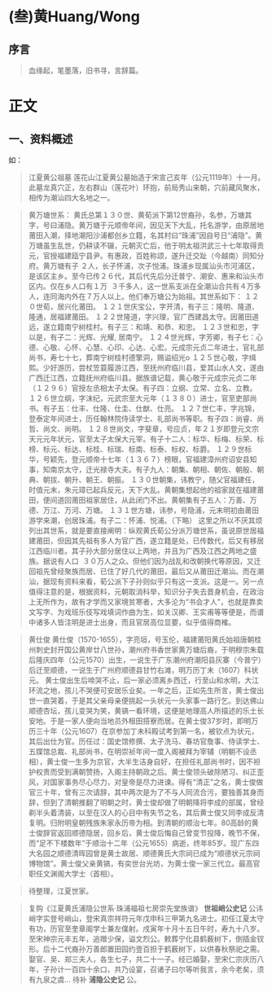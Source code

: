 # (叁)黄Huang/Wong

## **序言**
> 血缘起，笔墨落，旧书寻，言辞篇。



# 正文
## 一、资料概述
如：
> 江夏黄公祖墓
> 莲花山江夏黄公墓始造于宋宣己亥年（公元1119年）十一月。此墓龙真穴正，左右群山（莲花叶）环抱，前局秀山来朝，穴前藏风聚水，相传为潮汕四大名地之一。



> 黄万塘世系：
> 黄氏总第１３０世、黄荀派下第12世裔孙，名参，万塘其字，号曰浦隐。黄万塘于元顺帝年间，因见天下大乱，托名游学，由原居地莆田入潮，择地潮阳沙浦都创乡立籍，名其村曰“珠浦”因自号日“浦隐”。黄万塘虽生乱世，仍耕读不辍，元朝灭亡后，他于明太祖洪武三十七年取得贡元，官授福建瓯宁县尹。有惠政，百姓称颂，遂升迁交趾（今越南）同知分府。黄万塘有子 ２人，长子怀浦，次子悦浦。珠浦乡现属汕头市河浦区，是该区主乡。至今已传２６代，其后代先后分迁普宁、潮安、惠来和汕头市区内。仅在乡人口有１万  ３千多人，这一世系支派在全潮汕合共有４万多人，连同海内外在７万人以上。他们奉万塘公为始祖。其世系如下：
> １２０世荀，居兴化莆田。
> １２１世庆宝公，字开清，有子三：隆明、隆道、隆通，居福建莆田。
> １２２世隆道，字兴理，官广西建昌太守。因莆田道远，遂立籍南宁树桂村。有子三：和靖、和恭、和忠。
> １２３世和忠，字以是，有子二：光辉、光耀, 居南宁。
> １２４世光辉，字芳卿，有子七：心德、心敬、心怀、心慧、心印、心达、心宏。元成宗元贞二年进士，官礼部尚书，寿七十七，葬南宁树桂村德擎洞，赐谥绍光o
> １２５世心敬，字缉熙。少好游历，尝杖笠蓑履游江西，至抚州府临川县，爱其山水人文，遂由广西迁江西，立籍抚州府临川县。据族谱记载，黄心敬于元成宗元贞二年 （１２９６）官授左丞相太子太保。有子四：立纲、立常、立名、立教。
> １２６世立纲，字沫纪，元武宗至大元年（１３８０）进士，官至吏部尚书。有子五：仕丰、仕隆、仕圭、仕猷、仕亮。
> １２７世仁丰，字兆锦，登泰定年间进士，历任翰林院侍读学士、礼部尚书等职。有子四：尚睿、尚哲、尚文、尚明。
> １２８世尚文，字斐章，号应贞，年２１岁即登元文宗天元元年状元，官至太子太保大元宰。有子十二人：标华、标梅、标荣、标榜、标元、标达、标桂、标瑞、标南、标泰、标权、标爵。
> １２９世标华，号颖先，登元顺帝十七年（１３６７）榜眼，官福建漳州府诏安县知事，知南京太守，迁光禄寺大夫。有子九人：朝集、朝相、朝佐、朝殷、朝典、朝拔、朝升、朝王、朝振。
> １３０世朝集，讳教宁，随父官福建任，时值元末，朱元璋已起兵反元，天下大乱。黄朝集想起他的祖家就在福建莆田，便间道回莆田祖家居住，从此闭门不出。黄朝集有子五人：万善、万德、万江、万河、万塘。
> １３１世方塘，讳参，号隐浦，元末明初由莆田游学来潮，创居珠浦。有子二：怀浦、悦浦。（下略）
> 这里之所以不厌其烦列出其世系，就是要直接阐明：纵观黄氏荀公分派万塘世系，虽说原世居福建莆田，但因其先祖有多人为官广西，遂立籍是处，已传数代，后又有移居江西临川者。其子孙大部分居住以上两地，并且为广西及江西之两地之盛族。据说有人口  ３０万人之众。但他们因为战乱和改朝换代等原因，又迁回祖先曾经聚族而居、已住了好几代的莆田，最后又从莆田迁潮汕。而在潮汕，据现有资料来看，荀公派下子孙则似乎只有这一支派。这是一。另一点值得注意的是，根据资料，元朝取消科举，知识分子失去晋身机会，在政治上无所作为，故有才学而又家境贫寒者，大多沦为“书会才人”，也就是靠卖文写字、为戏班乐伎写戏填词作曲为生，如关汉卿、王实甫等等便是，而谱中诸多人皆注明是进士出身，而且官居高位显要，似乎值得商榷。



> 黄仕俊
> 黄仕俊（1570-1655），字亮垣，号玉伦，福建莆阳黄氏始祖唐朝桂州刺史封开国公黄岸廿八世孙，潮州府书香世家黄万塘后裔，于明穆宗朱载后隆庆四年（公元1570）出生，一说生于广东潮州府潮阳县灰寨（今普宁）后迁至顺德，一说生于广州府顺德县甘竹右滩，明万历丁未（1607）科状元。
> 黄士俊出生后啼哭不止，后一家必须离乡西迁，行至山和水明，大江环流之地，孩儿不哭便可安居乐业矣。一年之后，正如先生所言，黄士俊出世一直哭着，于是其父亲母亲便挑起一头状元一头家事一路行乞。到达佛山顺德杏坛，孩儿变哭为笑，黄镐一看环境，这便是地理高人所描述的乐土长安地。于是一家人便向当地员外租田搭寮而居。在黄士俊37岁时，即明万历三十年（公元1607）在京参加丁未科殿试考到第一名，被钦点为状元，其后出仕为官。历任过：国史馆修撰、太子洗马、春坊官詹事、侍读学士、五牒馆总裁、礼部尚书，在明崇祯年间一度入阁被拜为宰辅（明朝不设丞相），黄士俊一生多为京官，大半生洁身自好，在担任礼部尚书时，因不袒护权贵而受到满朝赞扬，入阁主持朝政之后。黄士俊领头破除陋习、纠正歪风，对国家事务尽心尽力，对皇帝是尽力进谏。得有“清正”之名，黄士俊做官三十年，曾有三次请辞，其中两次是为了不与人同流合污，要独善其身而辞，但到了清朝推翻了明朝之时，黄士俊却做了明朝降将李成的部属，曾经剃半头着清装，以至在汉人的心目中有失节之名，其后黄士俊又同李成反清复明。归附明皇朝残族朱家永历帝为相。到清朝的顺治七年。80高龄的黄士俊辞官返回顺德隐居，回乡后，黄士俊后悔自己曾变节投降，晚节不保，而“足不下楼数年”于顺治十二年（公元1655）病逝，终年85岁。现广东四大名园之顺德清晖园曾是黄士故居、顺德黄氏大宗祠已成为“顺德状元宗祠博物馆”。黄士俊父亲黄镐，有奕世台光坊，为黄士俊一家三代立。最高官职任文渊阁大学士（首相）。



> 待整理，江夏世家。



> 复购《江夏黄氏浦隐公世系·珠浦福祖七房崇先堂族谱》
> **世祖峭公史记**
> 公讳峭字实登号峭山，登宋真宗祥符元年戊申科三甲第九名进士。初任江夏太守有功，历官至奎章阁学士兼左僕射。戌寅年十月十五日午时，寿九十八岁。至宋神宗元丰五年，追赠少保，谥文烈公。敕葬宁化县鹤薮树下，倒插金钗形。后十二代裔孙万善郎置田园约壹百担于鹤薮树下，以供春秋祭祀之需。娶官、吴、郑三夫人，各生七子，共二十一子。经已婚娶，至宋仁宗庆历八年，子孙计一百四十余口，共乃设宴，召诸子曰尔等听我言，余今老矣，须有九泉之虞...
> 待补
> **浦隐公史记**
> 公。

